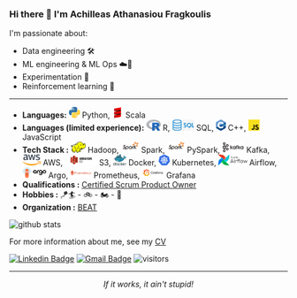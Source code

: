 ### Hi there 👋 I'm Achilleas Athanasiou Fragkoulis

I'm passionate about:
- Data engineering :hammer_and_wrench:
- ML engineering & ML Ops :cloud::rocket:
- Experimentation :microscope:
- Reinforcement learning :robot:

<hr \>

- **Languages:** <img src="https://github.com/achilleasatha/achilleasatha/blob/master/assets/python.jpg?raw=true" height="20"> Python, 
                   <img src="https://github.com/achilleasatha/achilleasatha/blob/master/assets/scala.jpg?raw=true" height="20"> Scala
- **Languages (limited experience):** <img src="https://github.com/achilleasatha/achilleasatha/blob/master/assets/r.jpg?raw=true" height="20"> R, 
                   <img src="https://github.com/achilleasatha/achilleasatha/blob/master/assets/sql.jpg?raw=true" height="20"> SQL, 
                   <img src="https://github.com/achilleasatha/achilleasatha/blob/master/assets/c++.png?raw=true" height="20"> C++, 
                   <img src="https://github.com/achilleasatha/achilleasatha/blob/master/assets/js.png?raw=true" height="20"> JavaScript
- **Tech Stack :** <img src="https://github.com/achilleasatha/achilleasatha/blob/master/assets/hadoop.png?raw=true" height="20"> Hadoop,
                    <img src="https://github.com/achilleasatha/achilleasatha/blob/master/assets/spark.png?raw=true" height="20"> Spark,
                    <img src="https://github.com/achilleasatha/achilleasatha/blob/master/assets/spark.png?raw=true" height="20"> PySpark,
                    <img src="https://github.com/achilleasatha/achilleasatha/blob/master/assets/kafka.png?raw=true" height="20"> Kafka,
                    <img src="https://github.com/achilleasatha/achilleasatha/blob/master/assets/aws.png?raw=true" height="20"> AWS,
                    <img src="https://github.com/achilleasatha/achilleasatha/blob/master/assets/s3.png?raw=true" height="20"> S3,
                    <img src="https://github.com/achilleasatha/achilleasatha/blob/master/assets/docker.png?raw=true" height="20"> Docker,
                    <img src="https://github.com/achilleasatha/achilleasatha/blob/master/assets/kubernetes.png?raw=true" height="20"> Kubernetes,
                    <img src="https://github.com/achilleasatha/achilleasatha/blob/master/assets/airflow.png?raw=true" height="20"> Airflow,
                    <img src="https://github.com/achilleasatha/achilleasatha/blob/master/assets/argo.png?raw=true" height="20"> Argo,
                    <img src="https://github.com/achilleasatha/achilleasatha/blob/master/assets/prometheus.png?raw=true" height="20"> Prometheus,
                    <img src="https://github.com/achilleasatha/achilleasatha/blob/master/assets/grafana.png?raw=true" height="20"> Grafana
- **Qualifications :** [Certified Scrum Product Owner](http://bcert.me/sadfwakig)
- **Hobbies :** :kite::surfer: - :bike: - :motorcycle: - :minibus:
- **Organization :** [BEAT](https://thebeat.co/)

![github stats](https://github-readme-stats.vercel.app/api?username=achilleasatha&theme=react&show_icons=true)

For more information about me, see my [CV](https://https://github.com/achilleasatha/achilleasatha.github.io/cv)

[![Linkedin Badge](https://img.shields.io/badge/-Achilleas_Athanasiou_Fragkoulis-blue?style=flat-square&logo=Linkedin&logoColor=white)](https://www.linkedin.com/in/achilleasathanasiou/) [![Gmail Badge](https://img.shields.io/badge/-achilleasatha@gmail.com-c14438?style=flat-square&logo=Gmail&logoColor=white&link=mailto:achilleasatha@gmail.com)](mailto:achilleasatha@gmail.com)
![visitors](https://visitor-badge.glitch.me/badge?page_id=achilleasatha.achilleasatha) 

<hr \>
</p>
<p align="center">
   <i>If it works, it ain't stupid!</i>
</p>       
 

